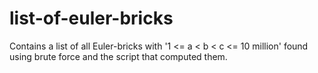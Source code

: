 # list-of-euler-bricks
Contains a list of all Euler-bricks with '1 &lt;= a &lt; b &lt; c &lt;= 10 million' found using brute force and the script that computed them.
